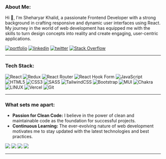 ### About Me:

Hi 👋, I'm Sheharyar Khalid, a passionate Frontend Developer with a strong background in crafting responsive and dynamic user interfaces using React. My journey in the world of web development has equipped me with the skills to turn design concepts into reality and create engaging, user-centric applications.

[![portfolio](https://img.shields.io/badge/my_portfolio-fff?style=for-the-badge&logo=&logoColor=black)]()
[![linkedin](https://img.shields.io/badge/linkedin-0A66C2?style=for-the-badge&logo=linkedin&logoColor=white)](https://www.linkedin.com/in/sheharyarcodes)
[![twitter](https://img.shields.io/badge/twitter-000?style=for-the-badge&logo=x&logoColor=white)](https://twitter.com/sheharyarcodes)
[![Stack Overflow](https://img.shields.io/badge/stackoverflow-FE7A16?style=for-the-badge&logo=stack-overflow&logoColor=white)](https://stackoverflow.com/users/23325205)

---

### Tech Stack:

![React](https://img.shields.io/badge/react-%2320232a.svg?style=for-the-badge&logo=react&logoColor=%2361DAFB)
![Redux](https://img.shields.io/badge/redux-%23593d88.svg?style=for-the-badge&logo=redux&logoColor=white)
![React Router](https://img.shields.io/badge/React_Router-CA4245?style=for-the-badge&logo=react-router&logoColor=white)
![React Hook Form](https://img.shields.io/badge/React%20Hook%20Form-%23EC5990.svg?style=for-the-badge&logo=reacthookform&logoColor=white)
![JavaScript](https://img.shields.io/badge/javascript-%23323330.svg?style=for-the-badge&logo=javascript&logoColor=%23F7DF1E)
![HTML5](https://img.shields.io/badge/html5-%23E34F26.svg?style=for-the-badge&logo=html5&logoColor=white)
![CSS3](https://img.shields.io/badge/css3-%231572B6.svg?style=for-the-badge&logo=css3&logoColor=white)
![SASS](https://img.shields.io/badge/SASS-hotpink.svg?style=for-the-badge&logo=SASS&logoColor=white)
![TailwindCSS](https://img.shields.io/badge/tailwindcss-%2338B2AC.svg?style=for-the-badge&logo=tailwind-css&logoColor=white)
![Bootstrap](https://img.shields.io/badge/bootstrap-%238511FA.svg?style=for-the-badge&logo=bootstrap&logoColor=white)
![MUI](https://img.shields.io/badge/MUI-%230081CB.svg?style=for-the-badge&logo=mui&logoColor=white)
![Chakra](https://img.shields.io/badge/chakra-%234ED1C5.svg?style=for-the-badge&logo=chakraui&logoColor=white)
![LINUX](https://img.shields.io/badge/Linux-FCC624?style=for-the-badge&logo=linux&logoColor=black)
![Vercel](https://img.shields.io/badge/vercel-%23000000.svg?style=for-the-badge&logo=vercel&logoColor=white)
![Git](https://img.shields.io/badge/git-%23F05032.svg?style=for-the-badge&logo=git&logoColor=white)

---

### What sets me apart:

- **Passion for Clean Code:** I believe in the power of clean and maintainable code as the foundation for successful projects.
- **Continuous Learning:** The ever-evolving nature of web development motivates me to stay updated with the latest technologies and best practices.

![](https://github-readme-streak-stats.herokuapp.com/?user=sheharyarcodes&theme=dark&hide_border=true)
![](https://github-contributor-stats.vercel.app/api?username=sheharyarcodes&limit=5&theme=dark&hide_border=ture&combine_all_yearly_contributions=true)
![](https://github-readme-stats.vercel.app/api?username=sheharyarcodes&theme=dark&hide_border=true&include_all_commits=true&count_private=true)
![](https://github-readme-stats.vercel.app/api/top-langs/?username=sheharyarcodes&theme=dark&hide_border=true&include_all_commits=true&count_private=true&layout=compact)

---
